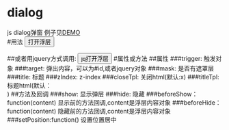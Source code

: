 # dialog
js dialog弹窗
例子见[DEMO](http://www.lovewebgames.com/jsmodule/dailog.html)  
#用法
		<input type="button" id="btn_dialog" value="打开浮层"/>
		<div id="dialog-content" style="display:none;">这是内容</div>
		<script src="../src/jquery-1.9.1.min.js"></script>
		<script src="../src/dialog.js"></script>
		<script>
			var dialog = new Dialog();
			dialog.init({target:"#dialog-content",trigger:"#btn_dialog",mask:true,width:500,height:300,title:'标题'});
		</script>
##或者用jquery方式调用:
		<input type="button" id="btn_dialogjquery" value="jq打开浮层"/>
		<div id="dialog-contentjq" style="display:none;">这是内容22</div>
		<script src="../src/dialog-jquery.js"></script>
		<script>
		$('#btn_dialogjquery').Dialog({target:"#dialog-contentjq",mask:true,width:500,height:300,title:'标题'})
		</script>
#属性或方法
##属性
###trigger:
		触发对象
###target:
		弹出内容，可以为#id,或者jquery对象
###mask:
		是否有遮罩层
###title:
		标题
###zIndex:
		z-index
###closeTpl:
		关闭html(默认:<span class="ui-dialog-close js-dialog-close">x</span>)
###titleTpl:
		标题html(默认：<div class="ui-dialog-title"></div>) 
##方法及回调
###show:
		显示弹层
###hide:
		隐藏
###beforeShow：function(content)
		显示前的方法回调,content是浮层内容对象
###beforeHide：function(content)
		隐藏前的方法回调,content是浮层内容对象
###setPosition:function()
		设置位置居中